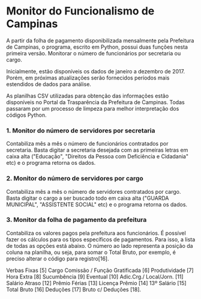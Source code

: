 <b><h1>Monitor do Funcionalismo de Campinas</h1></b>

A partir da folha de pagamento disponibilizada mensalmente pela Prefeitura de Campinas, o programa, escrito em Python, possui duas funções nesta primeira versão. Monitorar o número de funcionários por secretaria ou cargo.

Inicialmente, estão disponíveis os dados de janeiro a dezembro de 2017. Porém, em próximas atualizações serão fornecidos períodos mais estendidos de dados para análise. 

As planilhas CSV utilizadas para obtenção das informações estão disponíveis no Portal da Trasparência da Prefeitura de Campinas. Todas passaram por um processo de limpeza para melhor interpretação dos códigos Python.

<b><h3>1. Monitor do número de servidores por secretaria</h3></b>

Contabiliza mês a mês o número de funcionários contratados por secretaria. Basta digitar a secretaria desejada com as primeiras letras em caixa alta ("Educação", "Direitos da Pessoa com Deficiência e Cidadania" etc) e o programa retorna os dados. 

<b><h3>2. Monitor do número de servidores por cargo</h3></b>

Contabiliza mês a mês o número de servidores contratados por cargo. Basta digitar o cargo a ser buscado todo em caixa alta ("GUARDA MUNICIPAL", "ASSISTENTE SOCIAL" etc) e o programa retorna os dados. 

<b><h3>3. Monitor da folha de pagamento da prefeitura</h3></b>

Contabiliza os valores pagos pela prefeitura aos funcionários. É possível fazer os cálculos para os tipos específicos de pagamentos. Para isso, a lista de todas as opções está abaixo. O número ao lado representa a posição da coluna na planilha, ou seja, para somar o Total Bruto, por exemplo, é preciso alterar o código para registro[16].

Verbas Fixas [5]
Cargo Comissão / Função Gratificada [6]
Produtividade [7]
Hora Extra [8]
Sucumbência [9]
Eventual [10]
Adic.Crg./ Local/Jorn. [11]
Salário Atraso [12]
Prêmio Férias [13]
Licença Prêmio [14]
13º Salário [15]
Total Bruto [16]
Deduções [17]
Bruto c/ Deduções [18].
